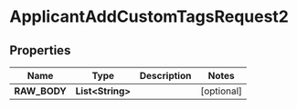 

# ApplicantAddCustomTagsRequest2


## Properties

| Name | Type | Description | Notes |
|------------ | ------------- | ------------- | -------------|
|**RAW_BODY** | **List&lt;String&gt;** |  |  [optional] |



